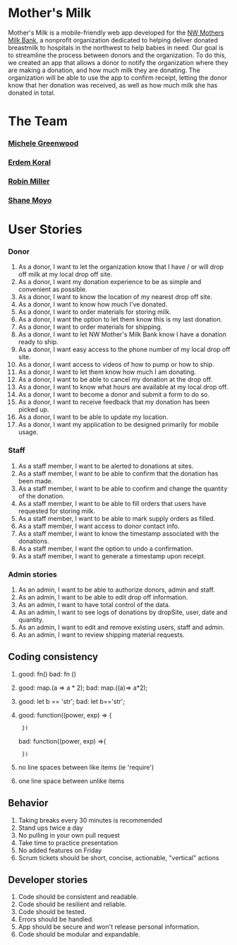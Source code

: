 # Mother's Milk

Mother's Milk is a mobile-friendly web app developed for the [NW Mothers Milk Bank](https://www.donatemilk.org), a nonprofit organization dedicated to helping deliver donated breastmilk to hospitals in the northwest to help babies in need. Our goal is to streamline the process between donors and the organization. To do this, we created an app that allows a donor to notify the organization where they are making a donation, and how much milk they are donating. The organization will be able to use the app to confirm receipt, letting the donor know that her donation was received, as well as how much milk she has donated in total.

# The Team
### [Michele Greenwood](https://www.linkedin.com/in/micheleugreenwood/)
### [Erdem Koral](https://www.linkedin.com/in/erdem-koral-22a1b074/)
### [Robin Miller](https://www.linkedin.com/in/rmillerpdx/)
### [Shane Moyo](https://www.linkedin.com/in/shane-moyo-06446813b/)

# User Stories

### Donor
1. As a donor, I want to let the organization know that I have / or will drop off milk at my local drop off site.
2. As a donor, I want my donation experience to be as simple and convenient as possible.
3. As a donor, I want to know the location of my nearest drop off site.
4. As a donor, I want to know how much I've donated.
5. As a donor, I want to order materials for storing milk.
6. As a donor, I want the option to let them know this is my last donation.
7. As a donor, I want to order materials for shipping.
8. As a donor, I want to let NW Mother's Milk Bank know I have a donation ready to ship.
9. As a donor, I want easy access to the phone number of my local drop off site.
10. As a donor, I want access to videos of how to pump or how to ship.
11. As a donor, I want to let them know how much I am donating.
12. As a donor, I want to be able to cancel my donation at the drop off.
13. As a donor, I want to know what hours are available at my local drop off.
14. As a donor, I want to become a donor and submit a form to do so.
15. As a donor, I want to receive feedback that my donation has been picked up.
16. As a donor, I want to be able to update my location.
17. As a donor, I want my application to be designed primarily for mobile usage.

### Staff
1. As a staff member, I want to be alerted to donations at sites.
2. As a staff member, I want to be able to confirm that the donation has been made.
3. As a staff member, I want to be able to confirm and change the quantity of the donation.
4. As a staff member, I want to be able to fill orders that users have requested for storing milk.
5. As a staff member, I want to be able to mark supply orders as filled.
6. As a staff member, I want access to donor contact info.
7. As a staff member, I want to know the timestamp associated with the donations.
8. As a staff member, I want the option to undo a confirmation.
9. As a staff member, I want to generate a timestamp upon receipt.

### Admin stories
1. As an admin, I want to be able to authorize donors, admin and staff.
2. As an admin, I want to be able to edit drop off information.
3. As an admin, I want to have total control of the data.
4. As an admin, I want to see logs of donations by dropSite, user, date and quantity.
5. As an admin, I want to edit and remove existing users, staff and admin.
6. As an admin, I want to review shipping material requests.

## Coding consistency
1. good: fn()  bad: fn ()
2. good: map.(a => a * 2);
    bad: map.((a)=> a*2);
3. good: let b == 'str';
    bad: let b=='str';
4. good: function((power, exp) => {

        })
    bad: function((power, exp) =>{

        })

5. no line spaces between like items (ie 'require')
6. one line space between unlike items


## Behavior
1. Taking breaks every 30 minutes is recommended
2. Stand ups twice a day
3. No pulling in your own pull request
4. Take time to practice presentation
5. No added features on Friday
6. Scrum tickets should be short, concise, actionable, "vertical" actions

## Developer stories
1. Code should be consistent and readable.
2. Code should be resilient and reliable.
3. Code should be tested.
4. Errors should be handled.
5. App should be secure and won't release personal information.
6. Code should be modular and expandable.

